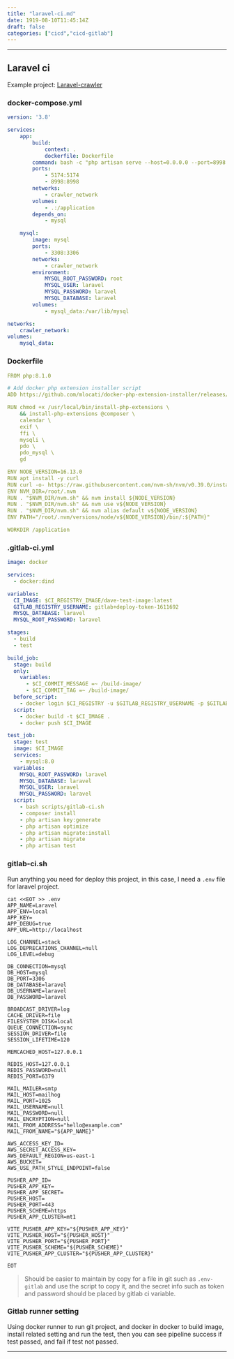 ```yaml
---
title: "laravel-ci.md"
date: 1919-08-10T11:45:14Z
draft: false
categories: ["cicd","cicd-gitlab"]
---
```




---


## Laravel ci

Example project: [Laravel-crawler](https://github.com/tinghaolai/laravel-react-crawler)


### docker-compose.yml

```yaml
version: '3.8'

services:
    app:
        build:
            context: .
            dockerfile: Dockerfile
        command: bash -c "php artisan serve --host=0.0.0.0 --port=8998 & npm run dev"
        ports:
            - 5174:5174
            - 8998:8998
        networks:
            - crawler_network
        volumes:
            - .:/application
        depends_on:
            - mysql

    mysql:
        image: mysql
        ports:
            - 3308:3306
        networks:
            - crawler_network
        environment:
            MYSQL_ROOT_PASSWORD: root
            MYSQL_USER: laravel
            MYSQL_PASSWORD: laravel
            MYSQL_DATABASE: laravel
        volumes:
            - mysql_data:/var/lib/mysql

networks:
    crawler_network:
volumes:
    mysql_data:
```

### Dockerfile

```yaml
FROM php:8.1.0

# Add docker php extension installer script
ADD https://github.com/mlocati/docker-php-extension-installer/releases/latest/download/install-php-extensions /usr/local/bin/

RUN chmod +x /usr/local/bin/install-php-extensions \
    && install-php-extensions @composer \
    calendar \
    exif \
    ffi \
    mysqli \
    pdo \
    pdo_mysql \
    gd

ENV NODE_VERSION=16.13.0
RUN apt install -y curl
RUN curl -o- https://raw.githubusercontent.com/nvm-sh/nvm/v0.39.0/install.sh | bash
ENV NVM_DIR=/root/.nvm
RUN . "$NVM_DIR/nvm.sh" && nvm install ${NODE_VERSION}
RUN . "$NVM_DIR/nvm.sh" && nvm use v${NODE_VERSION}
RUN . "$NVM_DIR/nvm.sh" && nvm alias default v${NODE_VERSION}
ENV PATH="/root/.nvm/versions/node/v${NODE_VERSION}/bin/:${PATH}"

WORKDIR /application
```


### .gitlab-ci.yml

```yaml
image: docker

services:
  - docker:dind

variables:
  CI_IMAGE: $CI_REGISTRY_IMAGE/dave-test-image:latest
  GITLAB_REGISTRY_USERNAME: gitlab+deploy-token-1611692
  MYSQL_DATABASE: laravel
  MYSQL_ROOT_PASSWORD: laravel

stages:
  - build
  - test

build_job:
  stage: build
  only:
    variables:
      - $CI_COMMIT_MESSAGE =~ /build-image/
      - $CI_COMMIT_TAG =~ /build-image/
  before_script:
    - docker login $CI_REGISTRY -u $GITLAB_REGISTRY_USERNAME -p $GITLAB_REGISTRY_PASSWORD
  script:
    - docker build -t $CI_IMAGE .
    - docker push $CI_IMAGE

test_job:
  stage: test
  image: $CI_IMAGE
  services:
    - mysql:8.0
  variables:
    MYSQL_ROOT_PASSWORD: laravel
    MYSQL_DATABASE: laravel
    MYSQL_USER: laravel
    MYSQL_PASSWORD: laravel
  script:
    - bash scripts/gitlab-ci.sh
    - composer install
    - php artisan key:generate
    - php artisan optimize
    - php artisan migrate:install
    - php artisan migrate
    - php artisan test
```

### gitlab-ci.sh

Run anything you need for deploy this project, in this case, I need a `.env` file for laravel project.

```shell
cat <<EOT >> .env
APP_NAME=Laravel
APP_ENV=local
APP_KEY=
APP_DEBUG=true
APP_URL=http://localhost

LOG_CHANNEL=stack
LOG_DEPRECATIONS_CHANNEL=null
LOG_LEVEL=debug

DB_CONNECTION=mysql
DB_HOST=mysql
DB_PORT=3306
DB_DATABASE=laravel
DB_USERNAME=laravel
DB_PASSWORD=laravel

BROADCAST_DRIVER=log
CACHE_DRIVER=file
FILESYSTEM_DISK=local
QUEUE_CONNECTION=sync
SESSION_DRIVER=file
SESSION_LIFETIME=120

MEMCACHED_HOST=127.0.0.1

REDIS_HOST=127.0.0.1
REDIS_PASSWORD=null
REDIS_PORT=6379

MAIL_MAILER=smtp
MAIL_HOST=mailhog
MAIL_PORT=1025
MAIL_USERNAME=null
MAIL_PASSWORD=null
MAIL_ENCRYPTION=null
MAIL_FROM_ADDRESS="hello@example.com"
MAIL_FROM_NAME="${APP_NAME}"

AWS_ACCESS_KEY_ID=
AWS_SECRET_ACCESS_KEY=
AWS_DEFAULT_REGION=us-east-1
AWS_BUCKET=
AWS_USE_PATH_STYLE_ENDPOINT=false

PUSHER_APP_ID=
PUSHER_APP_KEY=
PUSHER_APP_SECRET=
PUSHER_HOST=
PUSHER_PORT=443
PUSHER_SCHEME=https
PUSHER_APP_CLUSTER=mt1

VITE_PUSHER_APP_KEY="${PUSHER_APP_KEY}"
VITE_PUSHER_HOST="${PUSHER_HOST}"
VITE_PUSHER_PORT="${PUSHER_PORT}"
VITE_PUSHER_SCHEME="${PUSHER_SCHEME}"
VITE_PUSHER_APP_CLUSTER="${PUSHER_APP_CLUSTER}"

EOT

```


> Should be easier to maintain by copy for a file in git such as `.env-gitlab` and use the script to copy it, and the secret info such as token and password should be placed by gitlab ci variable.




### Gitlab runner setting

Using docker runner to run git project, and docker in docker to build image, install related setting and run the test, then you can see pipeline success if test passed, and fail if test not passed.


---

